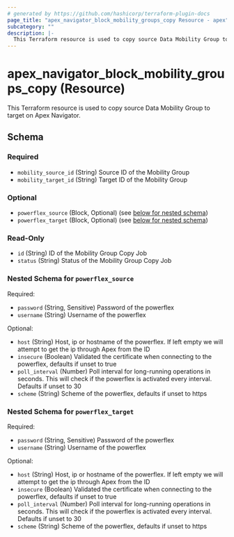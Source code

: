 ```yaml
---
# generated by https://github.com/hashicorp/terraform-plugin-docs
page_title: "apex_navigator_block_mobility_groups_copy Resource - apex"
subcategory: ""
description: |-
  This Terraform resource is used to copy source Data Mobility Group to target on Apex Navigator.
---
```


# apex_navigator_block_mobility_groups_copy (Resource)

This Terraform resource is used to copy source Data Mobility Group to target on Apex Navigator.



<!-- schema generated by tfplugindocs -->
## Schema

### Required

- `mobility_source_id` (String) Source ID of the Mobility Group
- `mobility_target_id` (String) Target ID of the Mobility Group

### Optional

- `powerflex_source` (Block, Optional) (see [below for nested schema](#nestedblock--powerflex_source))
- `powerflex_target` (Block, Optional) (see [below for nested schema](#nestedblock--powerflex_target))

### Read-Only

- `id` (String) ID of the Mobility Group Copy Job
- `status` (String) Status of the Mobility Group Copy Job

<a id="nestedblock--powerflex_source"></a>
### Nested Schema for `powerflex_source`

Required:

- `password` (String, Sensitive) Password of the powerflex
- `username` (String) Username of the powerflex

Optional:

- `host` (String) Host, ip or hostname of the powerflex. If left empty we will attempt to get the ip through Apex from the ID
- `insecure` (Boolean) Validated the certificate when connecting to the powerflex, defaults if unset to true
- `poll_interval` (Number) Poll interval for long-running operations in seconds. This will check if the powerflex is activated every interval. Defaults if unset to 30
- `scheme` (String) Scheme of the powerflex, defaults if unset to https


<a id="nestedblock--powerflex_target"></a>
### Nested Schema for `powerflex_target`

Required:

- `password` (String, Sensitive) Password of the powerflex
- `username` (String) Username of the powerflex

Optional:

- `host` (String) Host, ip or hostname of the powerflex. If left empty we will attempt to get the ip through Apex from the ID
- `insecure` (Boolean) Validated the certificate when connecting to the powerflex, defaults if unset to true
- `poll_interval` (Number) Poll interval for long-running operations in seconds. This will check if the powerflex is activated every interval. Defaults if unset to 30
- `scheme` (String) Scheme of the powerflex, defaults if unset to https
